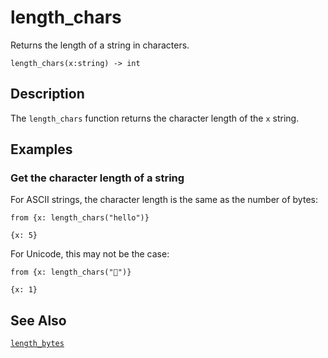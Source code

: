 # length_chars

Returns the length of a string in characters.

```tql
length_chars(x:string) -> int
```

## Description

The `length_chars` function returns the character length of the `x` string.

## Examples

### Get the character length of a string

For ASCII strings, the character length is the same as the number of bytes:

```tql
from {x: length_chars("hello")}
```

```tql
{x: 5}
```

For Unicode, this may not be the case:

```tql
from {x: length_chars("👻")}
```

```tql
{x: 1}
```

## See Also

[`length_bytes`](length_bytes.md)

